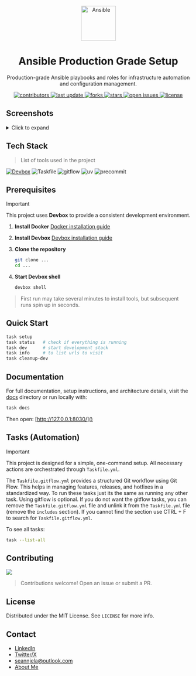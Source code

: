 <div align="center">

  <!-- Row of icons (optional, uncomment if needed) -->

  <p>
    <img src="https://logo.svgcdn.com/d/ansible-original-wordmark.svg" alt="Ansible" height="95" />
  </p>


  <h1>Ansible Production Grade Setup</h1>

  <p>
    Production-grade Ansible playbooks and roles for infrastructure automation and configuration management.
  </p>

  <p>
    <a href="https://github.com/sean-njela/ansible-demo/graphs/contributors">
      <img src="https://img.shields.io/github/contributors/sean-njela/ansible-demo" alt="contributors" />
    </a>
    <a href="">
      <img src="https://img.shields.io/github/last-commit/sean-njela/ansible-demo" alt="last update" />
    </a>
    <a href="https://github.com/sean-njela/ansible-demo/network/members">
      <img src="https://img.shields.io/github/forks/sean-njela/ansible-demo" alt="forks" />
    </a>
    <a href="https://github.com/sean-njela/ansible-demo/stargazers">
      <img src="https://img.shields.io/github/stars/sean-njela/ansible-demo" alt="stars" />
    </a>
    <a href="https://github.com/sean-njela/ansible-demo/issues/">
      <img src="https://img.shields.io/github/issues/sean-njela/ansible-demo" alt="open issues" />
    </a>
    <a href="https://github.com/sean-njela/ansible-demo/blob/master/LICENSE">
      <img src="https://img.shields.io/github/license/sean-njela/ansible-demo.svg" alt="license" />
    </a>
  </p>
</div>

## Screenshots

<details>
  <summary>Click to expand</summary>
  <!-- Example (uncomment if needed) -->
  <div align="center">
    <img src="assets/screenshot1.png" alt="screenshot1" width="800" />
    <img src="assets/screenshot2.png" alt="screenshot2" width="800" />
  </div>
</details>

## Tech Stack

> List of tools used in the project

[![Devbox](https://www.jetify.com/img/devbox/shield_moon.svg)](https://www.jetify.com/devbox/docs/contributor-quickstart/)
![Taskfile](https://img.shields.io/badge/Taskfile-3.44.0-green)
![gitflow](https://img.shields.io/badge/gitflow-1.12-green)
![uv](https://img.shields.io/badge/uv-0.8-green)
![precommit](https://img.shields.io/badge/precommit-4.3.0-green)

## Prerequisites

> [!IMPORTANT]
> This project uses **Devbox** to provide a consistent development environment.

1. **Install Docker**
   [Docker installation guide](https://docs.docker.com/get-docker/)

2. **Install Devbox**
   [Devbox installation guide](https://www.jetify.com/devbox/docs/installing_devbox/)

3. **Clone the repository**
   ```bash
   git clone ...
   cd ...
   ```

4. **Start Devbox shell**

   ```bash
   devbox shell
   ```

  > First run may take several minutes to install tools, but subsequent runs spin up in seconds.

## Quick Start

```bash
task setup
task status   # check if everything is running
task dev      # start development stack
task info     # to list urls to visit
task cleanup-dev
```

## Documentation

For full documentation, setup instructions, and architecture details, visit the [docs](docs/index.md) directory or run locally with:

```bash
task docs
```

Then open: [http://127.0.0.1:8030/]()

## Tasks (Automation)

> [!IMPORTANT]
> This project is designed for a simple, one-command setup. All necessary actions are orchestrated through `Taskfile.yml`.

The `Taskfile.gitflow.yml` provides a structured Git workflow using Git Flow. This helps in managing features, releases, and hotfixes in a standardized way. To run these tasks just its the same as running any other task. Using gitflow is optional. If you do not want the gitflow tasks, you can remove the `Taskfile.gitflow.yml` file and unlink it from the `Taskfile.yml` file (remove the `includes` section). If you cannot find the section use CTRL + F to search for `Taskfile.gitflow.yml`.

To see all tasks:

```bash
task --list-all
```

## Contributing

<a href="https://github.com/sean-njela/ansible-demo/graphs/contributors">
  <img src="https://contrib.rocks/image?repo=sean-njela/ansible-demo" />
</a>

> Contributions welcome! Open an issue or submit a PR.

## License

Distributed under the MIT License. See `LICENSE` for more info.

## Contact

* [LinkedIn](https://linkedin.com/in/sean-njela)
* [Twitter/X](https://x.com/devopssean)
* [seannjela@outlook.com](mailto:seannjela@outlook.com)
* [About Me](docs/4-about/0-about.md)
